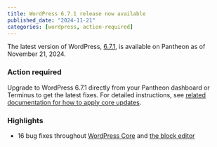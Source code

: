 ```yaml
---
title: WordPress 6.7.1 release now available
published_date: "2024-11-21"
categories: [wordpress, action-required]
---
```


The latest version of WordPress, [6.7.1](https://wordpress.org/news/2024/11/wordpress-6-7-1-maintenance-release/), is available on Pantheon as of November 21, 2024. 

### Action required
Upgrade to WordPress 6.7.1 directly from your Pantheon dashboard or Terminus to get the latest fixes. For detailed instructions, see [related documentation for how to apply core updates](/core-updates#apply-upstream-updates-via-the-site-dashboard).

<h3>Highlights</h3>

* 16 bug fixes throughout [WordPress Core](https://core.trac.wordpress.org/query?resolution=fixed&milestone=6.7.1&group=component&col=id&col=summary&col=milestone&col=owner&col=type&col=status&col=priority&order=priority) and [the block editor](https://github.com/WordPress/wordpress-develop/pull/7851)
